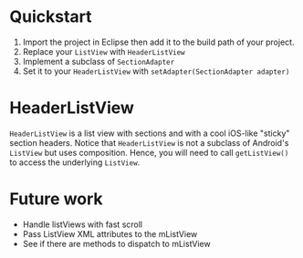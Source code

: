 # Quickstart

1. Import the project in Eclipse then add it to the build path of your project.
2. Replace your `ListView` with `HeaderListView`
3. Implement a subclass of `SectionAdapter`
4. Set it to your `HeaderListView` with `setAdapter(SectionAdapter adapter)`

# HeaderListView

`HeaderListView` is a list view with sections and with a cool iOS-like "sticky" section headers. Notice that `HeaderListView` is not a subclass of Android's `ListView` but uses composition. Hence, you will need to call `getListView()` to access the underlying `ListView`. 

# Future work

- Handle listViews with fast scroll
- Pass ListView XML attributes to the mListView
- See if there are methods to dispatch to mListView
